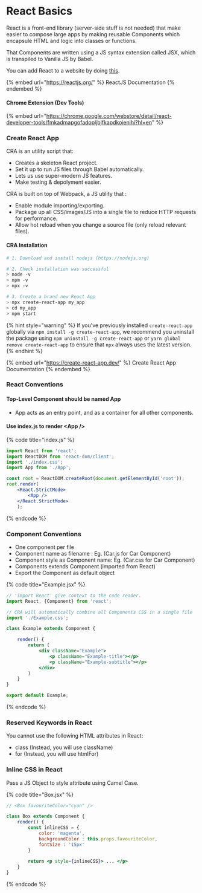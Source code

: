 # React Basics

React is a front-end library (server-side stuff is not needed) that make easier to compose large apps by making reusable Components which encapsule HTML and logic into classes or functions.

That Components are written using a JS syntax extension called JSX, which is transpiled to Vanilla JS by Babel.

You can add React to a website by doing [this](https://reactjs.org/docs/add-react-to-a-website.html).&#x20;

{% embed url="https://reactjs.org/" %}
ReactJS Documentation
{% endembed %}

#### Chrome Extension (Dev Tools)

{% embed url="https://chrome.google.com/webstore/detail/react-developer-tools/fmkadmapgofadopljbjfkapdkoienihi?hl=en" %}

### Create React App

CRA is an utility script that:

* Creates a skeleton React project.
* Set it up to run JS files through Babel automatically.
* Lets us use super-modern JS features.
* Make testing & depolyment easier.

CRA is built on top of Webpack, a JS utility that :&#x20;

* Enable module importing/exporting.
* Package up all CSS/images/JS into a single file to reduce HTTP requests for performance.
* Allow hot reload when you change a source file (only reload relevant files).

#### CRA Installation

```bash
# 1. Download and install nodejs (https://nodejs.org)

# 2. Check installation was successful
> node -v
> npm -v
> npx -v

# 3. Create a brand new React App
> npx create-react-app my_app
> cd my_app
> npm start
```

{% hint style="warning" %}
If you've previously installed `create-react-app` globally via `npm install -g create-react-app`, we recommend you uninstall the package using `npm uninstall -g create-react-app` or `yarn global remove create-react-app` to ensure that `npx` always uses the latest version.
{% endhint %}

{% embed url="https://create-react-app.dev/" %}
Create React App Documentation
{% endembed %}

### React Conventions

#### Top-Level Component should be named App

* App acts as an entry point, and as a container for all other components.

#### Use index.js to render \<App />

{% code title="index.js" %}
```jsx
import React from 'react'; 
import ReactDOM from 'react-dom/client'; 
import './index.css'; 
import App from './App'; 

const root = ReactDOM.createRoot(document.getElementById('root')); 
root.render( 
    <React.StrictMode> 
        <App />
    </React.StrictMode> 
    );
```
{% endcode %}

### Component Conventions

* One component per file
* Component name as filename : Eg. (Car.js for Car Component)
* Component style as Component name: Eg. (Car.css for Car Component)
* Components extends Component (imported from React)
* Export the Component as default object

{% code title="Example.jsx" %}
```jsx
// 'import React' give context to the code reader.
import React, {Component} from 'react';

// CRA will automatically combine all Components CSS in a single file
import './Example.css'; 

class Example extends Component { 

    render() {
        return (
            <div className="Example"> 
                <p className="Example-title"></p>
                <p className="Example-subtitle"></p>            
            </div>
        )
    }
}

export default Example;
```
{% endcode %}

### Reserved Keywords in React

You cannot use the following HTML attributes in React:

* class (Instead, you will use className)
* for (Instead, you will use htmlFor)

### Inline CSS in React

Pass a JS Object to style attribute using Camel Case.

{% code title="Box.jsx" %}
```jsx
// <Box favouriteColor="cyan" />

class Box extends Component {
    render() {
        const inlineCSS = {
            color: 'magenta',
            backgroundColor : this.props.favouriteColor,
            fontSize : '15px'
        }
        
        return <p style={inlineCSS}> ... </p> 
    }
}
```
{% endcode %}

###
